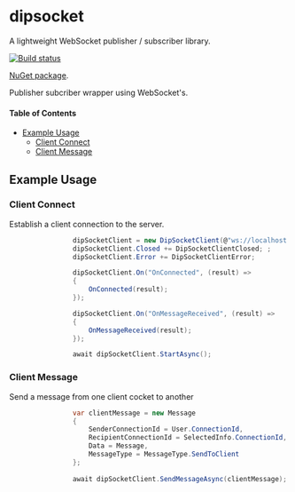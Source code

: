 # dipsocket

A lightweight WebSocket publisher / subscriber library.

[![Build status](https://ci.appveyor.com/api/projects/status/2v4p02f4xrav4oeq?svg=true)](https://ci.appveyor.com/project/grantcolley/dipsocket)

[NuGet package](https://www.nuget.org/packages/DipSocket/).

Publisher subcriber wrapper using WebSocket's.

#### Table of Contents
* [Example Usage](#example-usage)
  * [Client Connect](#client-connect-usage)
  * [Client Message](#client-message-usage)

## Example Usage

### Client Connect
Establish a client connection to the server.
```C#
                dipSocketClient = new DipSocketClient(@"ws://localhost:6000/chat", "clientId");
                dipSocketClient.Closed += DipSocketClientClosed; ;
                dipSocketClient.Error += DipSocketClientError;

                dipSocketClient.On("OnConnected", (result) =>
                {
                    OnConnected(result);
                });

                dipSocketClient.On("OnMessageReceived", (result) =>
                {
                    OnMessageReceived(result);
                });

                await dipSocketClient.StartAsync();
```

### Client Message
Send a message from one client cocket to another
```C#
                var clientMessage = new Message
                {
                    SenderConnectionId = User.ConnectionId,
                    RecipientConnectionId = SelectedInfo.ConnectionId,
                    Data = Message,
                    MessageType = MessageType.SendToClient
                };
                
                await dipSocketClient.SendMessageAsync(clientMessage);
```
